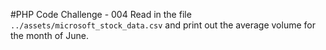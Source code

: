 #PHP Code Challenge - 004
Read in the file `../assets/microsoft_stock_data.csv` and print out the average volume for the month of June.
